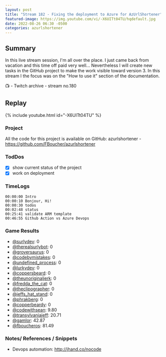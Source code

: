 ```yaml
---
layout: post
title: "Stream 182 - Fixing the deployment to Azure for AzUrlShortener"
featured-image: https://img.youtube.com/vi/-X6UITt04TU/hqdefault.jpg
date: 2022-08-26 06:30 -0500
categories: azurlshortener
---
```


## Summary

In this live stream session, I'm all over the place. I just came back from vacation and this time off paid very well... Nevertheless I will create new tasks in the GitHub project to make the work visible toward version 3. In this stream I the focus was on the "How to use it" section of the documentation. 

📺 - Twitch archive - stream no.180

## Replay

{% include youtube.html id="-X6UITt04TU" %}
<br/><!--more-->

### Project

All the code for this project is available on GitHub: azurlshortener - https://github.com/FBoucher/azurlshortener

### TodDos

- [X] show current status of the project
- [X] work on deployment

### TimeLogs

    00:00:00 Intro
    00:00:10 Bonjour, Hi!
    00:00:30 todos
    00:02:48 status
    00:25:41 validate ARM template
    00:46:55 Github Action vs Azure Devops

### Game Results

- [@surlydev](https://www.twitch.tv/surlydev): 0
- [@therealsurlybot](https://www.twitch.tv/therealsurlybot): 0
- [@groversaurus](https://www.twitch.tv/groversaurus): 0
- [@codebymistakes](https://www.twitch.tv/codebymistakes): 0
- [@undefined_process](https://www.twitch.tv/undefined_process): 0
- [@lurkydev](https://www.twitch.tv/lurkydev): 0
- [@coppersbeard](https://www.twitch.tv/coppersbeard): 0
- [@theunoriginaljerk](https://www.twitch.tv/theunoriginaljerk): 0
- [@fredda_the_cat](https://www.twitch.tv/fredda_the_cat): 0
- [@theclipographer](https://www.twitch.tv/theclipographer): 0
- [@jeffs_hat_stand](https://www.twitch.tv/jeffs_hat_stand): 0
- [@phrakberg](https://www.twitch.tv/phrakberg): 0
- [@copperbeardy](https://www.twitch.tv/copperbeardy): 0
- [@codewithsean](https://www.twitch.tv/codewithsean): 9.80
- [@transylvaniajeff](https://www.twitch.tv/transylvaniajeff): 20.71
- [@gamlor](https://www.twitch.tv/gamlor): 42.87
- [@fboucheros](https://www.twitch.tv/fboucheros): 81.49

### Notes/ References / Snippets

- Devops automation: http://jhand.co/nocode

